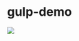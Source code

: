# gulp-demo

<a href="https://nodei.co/npm/gulp-demot/"><img src="https://nodei.co/npm/gulp-demot.png"></a>
<!--[![NPM](https://nodei.co/npm/gulp-demot.png)](https://nodei.co/npm/gulp-demot/)-->
